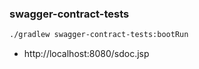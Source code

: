 ### swagger-contract-tests

```bash
./gradlew swagger-contract-tests:bootRun
```

- http://localhost:8080/sdoc.jsp